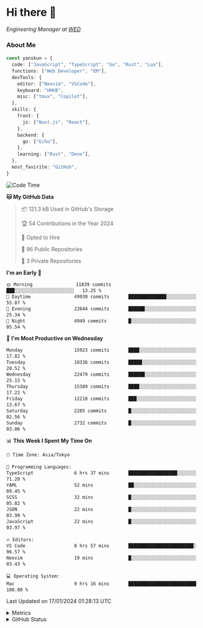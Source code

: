 # Hi there&nbsp;:wave:

<!-- ![Alt text](https://spotify-recently-played-readme.vercel.app/api?user=31kynbuubkiu3r4qh4hjuaglhfay) -->

_Engineering Manager at [WED](https://github.com/wedinc)_

### About Me

```ts
const yanskun = {
  code: ["JavaScript", "TypeScript", "Go", "Rust", "Lua"],
  functions: ["Web Developer", "EM"],
  devTools: {
    editor: ["Neovim", "VSCode"],
    keyboard: "HHKB",
    misc: ["tmux", "Copilot"],
  },
  skills: {
    front: {
      js: ["Nuxt.js", "React"],
    },
    backend: {
      go: ["Echo"],
    },
    learning: ["Rust", "Deno"],
  },
  most_favirite: "GitHub",
}
```

<!--START_SECTION:waka-->
![Code Time](http://img.shields.io/badge/Code%20Time-651%20hrs%2041%20mins-blue)

**🐱 My GitHub Data** 

> 📦 121.3 kB Used in GitHub's Storage 
 > 
> 🏆 54 Contributions in the Year 2024
 > 
> 💼 Opted to Hire
 > 
> 📜 96 Public Repositories 
 > 
> 🔑 3 Private Repositories 
 > 
**I'm an Early 🐤** 

```text
🌞 Morning                11839 commits       ███░░░░░░░░░░░░░░░░░░░░░░   13.25 % 
🌆 Daytime                49930 commits       ██████████████░░░░░░░░░░░   55.87 % 
🌃 Evening                22644 commits       ██████░░░░░░░░░░░░░░░░░░░   25.34 % 
🌙 Night                  4949 commits        █░░░░░░░░░░░░░░░░░░░░░░░░   05.54 % 
```
📅 **I'm Most Productive on Wednesday** 

```text
Monday                   15923 commits       ████░░░░░░░░░░░░░░░░░░░░░   17.82 % 
Tuesday                  18336 commits       █████░░░░░░░░░░░░░░░░░░░░   20.52 % 
Wednesday                22479 commits       ██████░░░░░░░░░░░░░░░░░░░   25.15 % 
Thursday                 15389 commits       ████░░░░░░░░░░░░░░░░░░░░░   17.22 % 
Friday                   12218 commits       ███░░░░░░░░░░░░░░░░░░░░░░   13.67 % 
Saturday                 2285 commits        █░░░░░░░░░░░░░░░░░░░░░░░░   02.56 % 
Sunday                   2732 commits        █░░░░░░░░░░░░░░░░░░░░░░░░   03.06 % 
```


📊 **This Week I Spent My Time On** 

```text
🕑︎ Time Zone: Asia/Tokyo

💬 Programming Languages: 
TypeScript               6 hrs 37 mins       ██████████████████░░░░░░░   71.20 % 
YAML                     52 mins             ██░░░░░░░░░░░░░░░░░░░░░░░   09.45 % 
SCSS                     32 mins             █░░░░░░░░░░░░░░░░░░░░░░░░   05.82 % 
JSON                     22 mins             █░░░░░░░░░░░░░░░░░░░░░░░░   03.99 % 
JavaScript               22 mins             █░░░░░░░░░░░░░░░░░░░░░░░░   03.97 % 

🔥 Editors: 
VS Code                  8 hrs 57 mins       ████████████████████████░   96.57 % 
Neovim                   19 mins             █░░░░░░░░░░░░░░░░░░░░░░░░   03.43 % 

💻 Operating System: 
Mac                      9 hrs 16 mins       █████████████████████████   100.00 % 
```


 Last Updated on 17/01/2024 01:28:13 UTC
<!--END_SECTION:waka-->

<details>
  <summary>Metrics</summary>
  <img src="https://github.com/yanskun/yanskun/blob/main/github-metrics.svg" alt="Metrics">
</details>

<details>
  <summary>GitHub Status</summary>
  <picture>
    <source media="(prefers-color-scheme: dark)" srcset="https://raw.githubusercontent.com/yanskun/yanskun/master/profile-summary-card-output/nord_dark/0-profile-details.svg">
   <img src="https://raw.githubusercontent.com/yanskun/yanskun/master/profile-summary-card-output/default/0-profile-details.svg">
  </picture>
  <br>
  <picture>
    <source media="(prefers-color-scheme: dark)" srcset="https://raw.githubusercontent.com/yanskun/yanskun/master/profile-summary-card-output/nord_dark/1-repos-per-language.svg">
   <img src="https://raw.githubusercontent.com/yanskun/yanskun/master/profile-summary-card-output/default/1-repos-per-language.svg">
  </picture>
  <picture>
    <source media="(prefers-color-scheme: dark)" srcset="https://raw.githubusercontent.com/yanskun/yanskun/master/profile-summary-card-output/nord_dark/2-most-commit-language.svg">
   <img src="https://raw.githubusercontent.com/yanskun/yanskun/master/profile-summary-card-output/default/2-most-commit-language.svg">
  </picture>
  <br>
  <picture>
    <source media="(prefers-color-scheme: dark)" srcset="https://raw.githubusercontent.com/yanskun/yanskun/master/profile-summary-card-output/nord_dark/3-stats.svg">
   <img src="https://raw.githubusercontent.com/yanskun/yanskun/master/profile-summary-card-output/default/3-stats.svg">
  </picture>
  <picture>
    <source media="(prefers-color-scheme: dark)" srcset="https://raw.githubusercontent.com/yanskun/yanskun/master/profile-summary-card-output/nord_dark/4-productive-time.svg">
   <img src="https://raw.githubusercontent.com/yanskun/yanskun/master/profile-summary-card-output/default/4-productive-time.svg">
  </picture>
</details>
